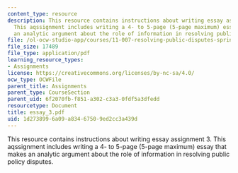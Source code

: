 ```yaml
---
content_type: resource
description: This resource contains instructions about writing essay assignment 3.
  This aqssignment includes writing a 4- to 5-page (5-page maximum) essay that makes
  an analytic argument about the role of information in resolving public policy disputes.
file: /ol-ocw-studio-app/courses/11-007-resolving-public-disputes-spring-2005/1d2738996a09a83467509ed2cc3a439d_essay_3.pdf
file_size: 17489
file_type: application/pdf
learning_resource_types:
- Assignments
license: https://creativecommons.org/licenses/by-nc-sa/4.0/
ocw_type: OCWFile
parent_title: Assignments
parent_type: CourseSection
parent_uid: 6f2070fb-f851-a302-c3a3-0fdf5a3dfedd
resourcetype: Document
title: essay_3.pdf
uid: 1d273899-6a09-a834-6750-9ed2cc3a439d
---
```

This resource contains instructions about writing essay assignment 3. This aqssignment includes writing a 4- to 5-page (5-page maximum) essay that makes an analytic argument about the role of information in resolving public policy disputes.